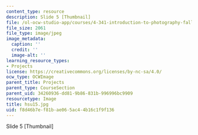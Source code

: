 ```yaml
---
content_type: resource
description: Slide 5 [Thumbnail]
file: /ol-ocw-studio-app/courses/4-341-introduction-to-photography-fall-2002/f8d46b7ef81bae065ac44b16c1f9f136_hsu15.jpg
file_size: 2061
file_type: image/jpeg
image_metadata:
  caption: ''
  credit: ''
  image-alt: ''
learning_resource_types:
- Projects
license: https://creativecommons.org/licenses/by-nc-sa/4.0/
ocw_type: OCWImage
parent_title: Projects
parent_type: CourseSection
parent_uid: 34260936-dd81-9b86-831b-996996bc9909
resourcetype: Image
title: hsu15.jpg
uid: f8d46b7e-f81b-ae06-5ac4-4b16c1f9f136
---
```

Slide 5 [Thumbnail]